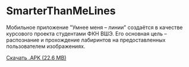 # SmarterThanMeLines

Мобильное приложение "Умнее меня – линии" создаётся в качестве курсового проекта студентами ФКН ВШЭ.
Его основная цель – распознание и прохождение лабиринтов на предоставленных пользователем изображениях.

[Скачать .APK (22.6 MB)](https://github.com/michaelpetroff/SmarterThenMeLines/raw/master/smarter_than_me_lines.apk)
